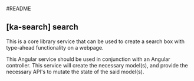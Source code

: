 #README

## [ka-search] search

This is a core library service that can be used to create a search box with type-ahead functionality on a webpage. 

This Angular service should be used in conjunction with an Angular controller.  This service will create the necessary model(s), and provide the necessary API's to mutate the state of the said model(s).